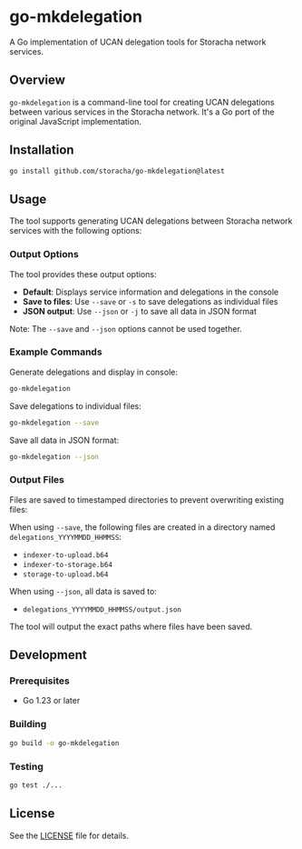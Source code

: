 # go-mkdelegation

A Go implementation of UCAN delegation tools for Storacha network services.

## Overview

`go-mkdelegation` is a command-line tool for creating UCAN delegations between various services in the Storacha network. It's a Go port of the original JavaScript implementation.

## Installation

```bash
go install github.com/storacha/go-mkdelegation@latest
```

## Usage

The tool supports generating UCAN delegations between Storacha network services with the following options:

### Output Options

The tool provides these output options:

- **Default**: Displays service information and delegations in the console
- **Save to files**: Use `--save` or `-s` to save delegations as individual files
- **JSON output**: Use `--json` or `-j` to save all data in JSON format

Note: The `--save` and `--json` options cannot be used together.

### Example Commands

Generate delegations and display in console:
```bash
go-mkdelegation
```

Save delegations to individual files:
```bash
go-mkdelegation --save
```

Save all data in JSON format:
```bash
go-mkdelegation --json
```

### Output Files

Files are saved to timestamped directories to prevent overwriting existing files:

When using `--save`, the following files are created in a directory named `delegations_YYYYMMDD_HHMMSS`:
- `indexer-to-upload.b64`
- `indexer-to-storage.b64`
- `storage-to-upload.b64`

When using `--json`, all data is saved to:
- `delegations_YYYYMMDD_HHMMSS/output.json`

The tool will output the exact paths where files have been saved.

## Development

### Prerequisites

- Go 1.23 or later

### Building

```bash
go build -o go-mkdelegation
```

### Testing

```bash
go test ./...
```

## License

See the [LICENSE](LICENSE) file for details.
